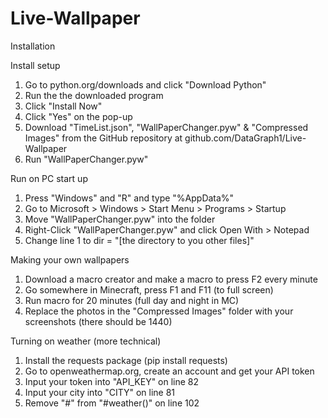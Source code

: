 # Live-Wallpaper

Installation

Install setup
1. Go to python.org/downloads and click "Download Python"
2. Run the the downloaded program
3. Click "Install Now"
4. Click "Yes" on the pop-up
5. Download "TimeList.json", "WallPaperChanger.pyw" & "Compressed Images" from the GitHub repository at github.com/DataGraph1/Live-Wallpaper
6. Run "WallPaperChanger.pyw"

Run on PC start up
1. Press "Windows" and "R" and type "%AppData%"
2. Go to Microsoft > Windows > Start Menu > Programs > Startup
3. Move "WallPaperChanger.pyw" into the folder
4. Right-Click "WallPaperChanger.pyw" and click Open With > Notepad
5. Change line 1 to dir = "[the directory to you other files]"

Making your own wallpapers
1. Download a macro creator and make a macro to press F2 every minute
2. Go somewhere in Minecraft, press F1 and F11 (to full screen)
3. Run macro for 20 minutes (full day and night in MC)
4. Replace the photos in the "Compressed Images" folder with your screenshots (there should be 1440)

Turning on weather (more technical)
1. Install the requests package (pip install requests)
2. Go to openweathermap.org, create an account and get your API token
3. Input your token into "API_KEY" on line 82
4. Input your city into "CITY" on line 81
5. Remove "#" from "#weather()" on line 102
